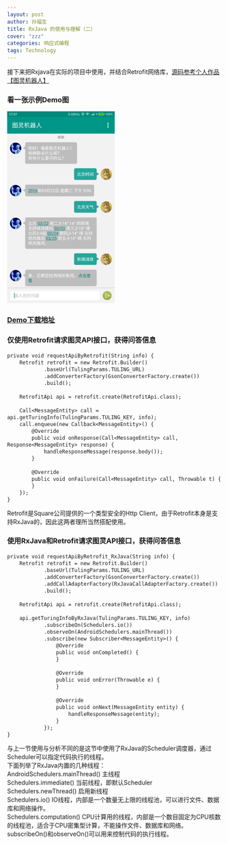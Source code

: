 ```yaml
---
layout: post
author: 孙福生
title: RxJava 的使用与理解（二）
cover: "zzz"
categories: 响应式编程
tags: Technology
---
```

   
接下来把Rxjava在实际的项目中使用，并结合Retrofit网络库，[源码参考个人作品【图灵机器人】](https://github.com/sfsheng0322/Tuling)

### 看一张示例Demo图

<img src="/assets/turing_1.png" style="width: 50%;">

### [Demo下载地址](http://fir.im/turing)

### 仅使用Retrofit请求图灵API接口，获得问答信息

    private void requestApiByRetrofit(String info) {
        Retrofit retrofit = new Retrofit.Builder()
                .baseUrl(TulingParams.TULING_URL)
                .addConverterFactory(GsonConverterFactory.create())
                .build();

        RetrofitApi api = retrofit.create(RetrofitApi.class);

        Call<MessageEntity> call = api.getTuringInfo(TulingParams.TULING_KEY, info);
        call.enqueue(new Callback<MessageEntity>() {
            @Override
            public void onResponse(Call<MessageEntity> call, Response<MessageEntity> response) {
                handleResponseMessage(response.body());
            }

            @Override
            public void onFailure(Call<MessageEntity> call, Throwable t) {
            }
        });
    }

Retrofit是Square公司提供的一个类型安全的Http Client，由于Retrofit本身是支持RxJava的，因此这两者理所当然搭配使用。

### 使用RxJava和Retrofit请求图灵API接口，获得问答信息

    private void requestApiByRetrofit_RxJava(String info) {
        Retrofit retrofit = new Retrofit.Builder()
                .baseUrl(TulingParams.TULING_URL)
                .addConverterFactory(GsonConverterFactory.create())
                .addCallAdapterFactory(RxJavaCallAdapterFactory.create())
                .build();

        RetrofitApi api = retrofit.create(RetrofitApi.class);

        api.getTuringInfoByRxJava(TulingParams.TULING_KEY, info)
                .subscribeOn(Schedulers.io())
                .observeOn(AndroidSchedulers.mainThread())
                .subscribe(new Subscriber<MessageEntity>() {
                    @Override
                    public void onCompleted() {
                    }

                    @Override
                    public void onError(Throwable e) {
                    }

                    @Override
                    public void onNext(MessageEntity entity) {
                        handleResponseMessage(entity);
                    }
                });
    }

与上一节使用与分析不同的是这节中使用了RxJava的Scheduler调度器，通过Scheduler可以指定代码执行的线程。  
下面列举了RxJava内置的几种线程：  
AndroidSchedulers.mainThread() 主线程  
Schedulers.immediate() 当前线程，即默认Scheduler  
Schedulers.newThread() 启用新线程  
Schedulers.io() IO线程，内部是一个数量无上限的线程池，可以进行文件、数据库和网络操作。  
Schedulers.computation() CPU计算用的线程，内部是一个数目固定为CPU核数的线程池，适合于CPU密集型计算，不能操作文件、数据库和网络。  
subscribeOn()和observeOn()可以用来控制代码的执行线程。  




